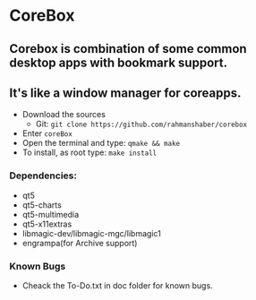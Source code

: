 # CoreBox

## Corebox is combination of some common desktop apps with bookmark support.
## It's like a window manager for coreapps.


* Download the sources
   - Git: `git clone https://github.com/rahmanshaber/corebox`
* Enter `coreBox`
* Open the terminal and type: `qmake && make`
* To install, as root type: `make install`

### Dependencies:
* qt5
* qt5-charts
* qt5-multimedia
* qt5-x11extras
* libmagic-dev/libmagic-mgc/libmagic1
* engrampa(for Archive support)

### Known Bugs
* Cheack the To-Do.txt in doc folder for known bugs.
